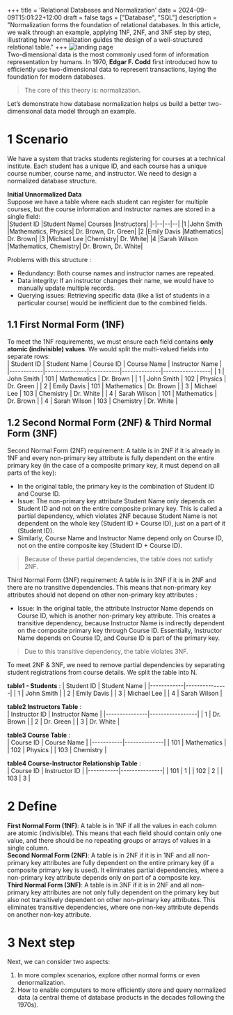 +++
title = 'Relational Databases and Normalization'
date = 2024-09-09T15:01:22+12:00
draft = false
tags = ["Database", "SQL"]
description = "Normalization forms the foundation of relational databases. In this article, we walk through an example, applying 1NF, 2NF, and 3NF step by step, illustrating how normalization guides the design of a well-structured relational table."
+++
![landing page](/images/2024-09/edgar-f-codd.png)  
Two-dimensional data is the most commonly used form of information representation by humans. In 1970, **Edgar F. Codd** first introduced how to efficiently use two-dimensional data to represent transactions, laying the foundation for modern databases.  
> The core of this theory is: normalization.  

Let’s demonstrate how database normalization helps us build a better two-dimensional data model through an example.  

# 1 Scenario  
We have a system that tracks students registering for courses at a technical institute. Each student has a unique ID, and each course has a unique course number, course name, and instructor. We need to design a normalized database structure.  

**Initial Unnormalized Data**  
Suppose we have a table where each student can register for multiple courses, but the course information and instructor names are stored in a single field:  
|Student ID	|Student Name|	Courses	|Instructors|
|-|--|--|--|
|1	|John Smith	 |Mathematics, Physics|	Dr. Brown, Dr. Green|
|2	|Emily Davis	|Mathematics|	Dr. Brown|
|3	|Michael Lee	|Chemistry|	Dr. White|
|4	|Sarah Wilson	|Mathematics, Chemistry|	Dr. Brown, Dr. White|

Problems with this structure :  
* Redundancy: Both course names and instructor names are repeated.
* Data integrity: If an instructor changes their name, we would have to manually update multiple records.
* Querying issues: Retrieving specific data (like a list of students in a particular course) would be inefficient due to the combined fields.  

## 1.1 First Normal Form (1NF)
To meet the 1NF requirements, we must ensure each field contains **only atomic (indivisible) values**. We would split the multi-valued fields into separate rows:  
| Student ID | Student Name  | Course ID | Course Name  | Instructor Name |
|------------|---------------|-----------|--------------|-----------------|
| 1          | John Smith    | 101       | Mathematics  | Dr. Brown       |
| 1          | John Smith    | 102       | Physics      | Dr. Green       |
| 2          | Emily Davis   | 101       | Mathematics  | Dr. Brown       |
| 3          | Michael Lee   | 103       | Chemistry    | Dr. White       |
| 4          | Sarah Wilson  | 101       | Mathematics  | Dr. Brown       |
| 4          | Sarah Wilson  | 103       | Chemistry    | Dr. White       |

  
## 1.2 Second Normal Form (2NF) & Third Normal Form (3NF)   

Second Normal Form (2NF) requirement: A table is in 2NF if it is already in 1NF and every non-primary key attribute is fully dependent on the entire primary key (in the case of a composite primary key, it must depend on all parts of the key):  
* In the original table, the primary key is the combination of Student ID and Course ID.
* Issue: The non-primary key attribute Student Name only depends on Student ID and not on the entire composite primary key. This is called a partial dependency, which violates 2NF because Student Name is not dependent on the whole key (Student ID + Course ID), just on a part of it (Student ID). 
* Similarly, Course Name and Instructor Name depend only on Course ID, not on the entire composite key (Student ID + Course ID).    

> Because of these partial dependencies, the table does not satisfy 2NF.

Third Normal Form (3NF) requirement: A table is in 3NF if it is in 2NF and there are no transitive dependencies. This means that non-primary key attributes should not depend on other non-primary key attributes :  
* Issue: In the original table, the attribute Instructor Name depends on Course ID, which is another non-primary key attribute. This creates a transitive dependency, because Instructor Name is indirectly dependent on the composite primary key through Course ID. Essentially, Instructor Name depends on Course ID, and Course ID is part of the primary key.  

> Due to this transitive dependency, the table violates 3NF.

To meet 2NF & 3NF, we need to remove partial dependencies by separating student registrations from course details. We split the table into N.   

**table1 - Students** : 
| Student ID | Student Name  |
|------------|---------------|
| 1          | John Smith    |
| 2          | Emily Davis   |
| 3          | Michael Lee   |
| 4          | Sarah Wilson  |


 **table2 Instructors Table** :  
| Instructor ID | Instructor Name |
|---------------|-----------------|
| 1             | Dr. Brown       |
| 2             | Dr. Green       |
| 3             | Dr. White       |

**table3 Course Table** :  
| Course ID | Course Name  |
|-----------|--------------|
| 101       | Mathematics  |
| 102       | Physics      |
| 103       | Chemistry    |


**table4 Course-Instructor Relationship Table** :  
| Course ID | Instructor ID |
|-----------|---------------|
| 101       | 1             |
| 102       | 2             |
| 103       | 3             |

  
# 2 Define
**First Normal Form (1NF)**: A table is in 1NF if all the values in each column are atomic (indivisible). This means that each field should contain only one value, and there should be no repeating groups or arrays of values in a single column.  
**Second Normal Form (2NF)**: A table is in 2NF if it is in 1NF and all non-primary key attributes are fully dependent on the entire primary key (if a composite primary key is used). It eliminates partial dependencies, where a non-primary key attribute depends only on part of a composite key.  
**Third Normal Form (3NF)**: A table is in 3NF if it is in 2NF and all non-primary key attributes are not only fully dependent on the primary key but also not transitively dependent on other non-primary key attributes. This eliminates transitive dependencies, where one non-key attribute depends on another non-key attribute.  
  
# 3 Next step
Next, we can consider two aspects: 
1. In more complex scenarios, explore other normal forms or even denormalization.  
2. How to enable computers to more efficiently store and query normalized data (a central theme of database products in the decades following the 1970s).  









